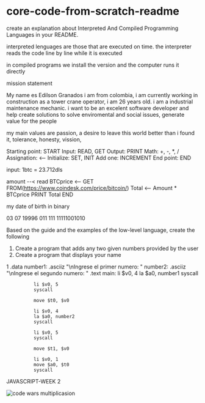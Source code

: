 # core-code-from-scratch-readme

create an explanation about Interpreted And Compiled Programming Languages in your README.

interpreted lenguages are those that are executed on time. the interpreter reads the code line by line while it is executed

in compiled programs we install the version and the computer runs it directly

mission statement

My name es Edilson Granados i am from colombia, i am currently working in construction as a tower crane operator, i am 26 years old. i am a industrial maintenance mechanic.
i want to be an excelent software developer and help create solutions to solve enviromental and social issues, generate value for the people 
 
my main values are passion, a desire to leave this world better than i found it, tolerance, honesty, vission, 


  Starting point: START
  Input: READ, GET
  Output: PRINT
  Math: +, -, *, /
  Assignation: <--
  Initialize: SET, INIT
  Add one: INCREMENT
  End point: END

input: 1btc = 23.712dls


amount --< read
BTCprice <-- GET FROM(https://www.coindesk.com/price/bitcoin/)
Total <-- Amount * BTCprice
PRINT Total
END

my date of birth in binary

03         07         19996
011       111         11111001010


Based on the guide and the examples of the low-level language, create the following

1. Create a program that adds any two given numbers provided by the user
2. Create a program that displays your name

1
  .data
	      number1: .asciiz "\nIngrese el primer numero: "
	      number2: .asciiz "\nIngrese el segundo numero: "
  .text
	      main:
              li $v0, 4
              la $a0, number1
              syscall

              li $v0, 5
              syscall

              move $t0, $v0

              li $v0, 4
              la $a0, number2
              syscall

              li $v0, 5
              syscall

              move $t1, $v0

              li $v0, 1
              move $a0, $t0
              syscall


JAVASCRIPT-WEEK 2 

![code wars multiplicasion](https://user-images.githubusercontent.com/75593932/182041639-1af37cc9-09c9-4d34-a837-1941a9086f68.png)




